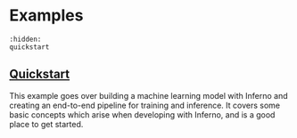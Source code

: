 # Examples

```{toctree}
:hidden:
quickstart
```

## [Quickstart](<examples/quickstart:Quickstart>)
This example goes over building a machine learning model with Inferno and creating an end-to-end pipeline for training and inference. It covers some basic concepts which arise when developing with Inferno, and is a good place to get started.